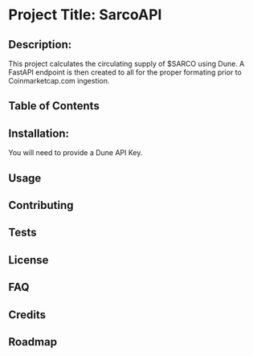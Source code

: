

# Project Title: SarcoAPI

## Description: 
This project calculates the circulating supply of $SARCO using Dune. A FastAPI endpoint is then created to all for the proper formating prior to Coinmarketcap.com ingestion.

## Table of Contents

## Installation: 
You will need to provide a Dune API Key.

## Usage

## Contributing

## Tests

## License

## FAQ

## Credits

## Roadmap
